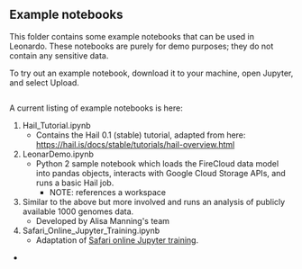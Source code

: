## Example notebooks

This folder contains some example notebooks that can be used in Leonardo. These notebooks are purely for demo purposes; they do not contain any sensitive data.

To try out an example notebook, download it to your machine, open Jupyter, and select Upload.

<image here> 

A current listing of example notebooks is here:
1. Hail_Tutorial.ipynb
   - Contains the Hail 0.1 (stable) tutorial, adapted from here: https://hail.is/docs/stable/tutorials/hail-overview.html
2. LeonarDemo.ipynb
   - Python 2 sample notebook which loads the FireCloud data model into pandas objects, interacts with Google Cloud Storage APIs, and runs a basic Hail job.
      - NOTE: references a workspace
3. Similar to the above but more involved and runs an analysis of publicly available 1000 genomes data.
   - Developed by Alisa Manning's team
4. Safari_Online_Jupyter_Training.ipynb
   - Adaptation of [Safari online Jupyter training](https://www.safaribooksonline.com/public/online-training-jupyter/). 

- 
